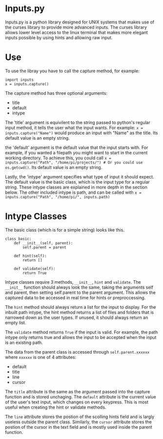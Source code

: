 # Inputs.py

Inputs.py is a python library designed for UNIX systems that makes use of the curses library to provide more advanced inputs. The curses library allows lower level access to the linux terminal that makes more elegant inputs possible by using hints and allowing raw input.

# Use

To use the libray you have to call the capture method, for example:
```
import inputs
x = inputs.capture()
```

The capture method has three optional arguments:
+ title
+ default
+ intype

The 'title' argument is equivilent to the string passed to python's regular input method, it tells the user what the input wants. For example: `x = inputs.capture("Name")`
would produce an input with "Name" as the title. Its default value is an empty string.

the 'default' argument is the default value that the input starts with. For example, if you wanted a filepath you might want to start in the current working directory. To achieve this, you could call `x = inputs.capture("Path", "/home/pi/projects/") # Or you could use os.getcwd()`. Its default value is an empty string.

Lastly, the 'intype' argument specifies what type of input it should expect. The default value is the basic class, which is the input type for a regular string. These intype classes are explained in more depth in the section below. The other included intype is path, and can be called with `x = inputs.capture("Path", "/home/pi/", inputs.path)`


# Intype Classes

The basic class (which is for a simple string) looks like this.

```
class basic:
	def __init__(self, parent):
		self.parent = parent

	def hint(self):
		return []

	def validate(self):
		return True
```

Intype classes require 3 methods, `__init__`, `hint` and `validate`.
The `__init__` function should always look the same, taking the arguments self and parent, then setting self.parent to the parent argument. This allows the captured data to be accessed in real time for hints or preproccessing.

The `hint` method should always return a list for the input to display. For the inbuilt path intype, the hint method returns a list of files and folders that is narrowed down as the user types. If unused, it should always return an empty list.

The `validate` method returns `True` if the input is valid. For example, the path intype only returns true and allows the input to be accepted when the input is an existing path.

The data from the parent class is accessed through `self.parent.xxxxxx` where `xxxxxx` is one of 4 attributes:
+ default
+ title
+ line
+ cursor

The `title` attribute is the same as the argument passed into the capture function and is stored unchaging. The `default` attribute is the current value of the user's text input, which changes on every keypress. This is most useful when creating the hint or validate methods.

The `line` attribute stores the postion of the scolling hints field and is largly useless outside the parent class. Similarly, the `cursor` attribute stores the postion of the cursor in the text field and is mostly used inside the parent function.

